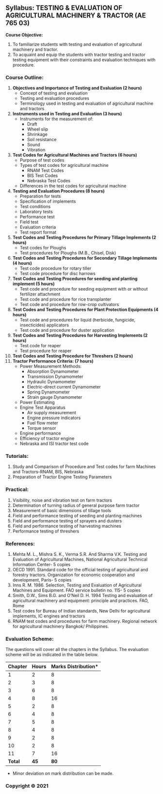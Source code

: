 ## Syllabus: TESTING & EVALUATION OF AGRICULTURAL MACHINERY & TRACTOR (AE 765 03)

**Course Objective:**

1. To familiarize students with testing and evaluation of agricultural machinery and tractor.
2. To acquaint and equip the students with tractor testing and tractor testing equipment with their constraints and evaluation techniques with procedure.

### Course Outline:

1. **Objectives and Importance of Testing and Evaluation (2 hours)**
    * Concept of testing and evaluation
    * Testing and evaluation procedures
    * Terminology used in testing and evaluation of agricultural machine and tractors
2. **Instruments used in Testing and Evaluation (3 hours)**
    * Instruments for the measurement of:
        * Draft
        * Wheel slip
        * Shrinkage
        * Soil resistance
        * Sound
        * Vibration
3. **Test Codes for Agricultural Machines and Tractors (6 hours)**
    * Purpose of test codes
    * Types of test codes for agricultural machine
        * RNAM Test Codes
        * BIS Test Codes
        * Nebraska Test Codes
    * Differences in the test codes for agricultural machine
4. **Testing and Evaluation Procedures (8 hours)**
    * Preparation for tests
    * Specification of implements
    * Test conditions
    * Laboratory tests
    * Performance test
    * Field test
    * Evaluation criteria
    * Test report format
5. **Test Codes and Testing Procedures for Primary Tillage Implements (2 hours)**
    * Test codes for Ploughs
    * Test procedures for Ploughs (M.B., Chisel, Disk)
6. **Test Codes and Testing Procedures for Secondary Tillage Implements (4 hours)**
    * Test code procedure for rotary tiller
    * Test code procedure for disc harrows
7. **Test Codes and Testing Procedures for seeding and planting implement (5 hours)**
    * Test code and procedure for seeding equipment with or without fertilizer attachment
    * Test code and procedure for rice transplanter
    * Test code and procedure for row-crop cultivators
8. **Test Codes and Testing Procedures for Plant Protection Equipments (4 hours)**
    * Test code and procedures for liquid (herbicide, fungicide, insecticides) applicators
    * Test code and procedure for duster application
9. **Test Codes and Testing Procedures for Harvesting Implements (2 hours)**
    * Test code for reaper
    * Test procedure for reaper
10. **Test Codes and Testing Procedure for Threshers (2 hours)**
11. **Tractor Performance Criteria: (7 hours)**
    * Power Measurement Methods:
        * Absorption Dynamometer
        * Transmission Dynamometer
        * Hydraulic Dynamometer
        * Electric-direct current Dynamometer
        * Spring Dynamometer
        * Strain gauge Dynamometer
    * Power Estimating
    * Engine Test Apparatus
        * Air supply measurement
        * Engine pressure indicators
        * Fuel flow meter
        * Torque sensor
    * Engine performance
    * Efficiency of tractor engine
    * Nebraska and ISI tractor test code

### Tutorials:

1. Study and Comparison of Procedure and Test codes for farm Machines and Tractors-RNAM, BIS, Nebraska
2. Preparation of Tractor Engine Testing Parameters

### Practical:

1. Visibility, noise and vibration test on farm tractors
2. Determination of turning radius of general purpose farm tractor
3. Measurement of basic dimensions of tillage tools
4. Field and performance testing of seeding and planting machines
5. Field and performance testing of sprayers and dusters
6. Field and performance testing of harvesting machines
7. Performance testing of threshers

### References:

1. Mehta M. L., Mishra S. K., Verma S.R. And Sharma V.K. Testing and Evaluation of Agricultural Machines, National Agricultural Technical Information Center- 5 copies
2. OECD 1991. Standard code for the official testing of agricultural and forestry tractors. Organization for economic cooperation and development, Paris- 5 copies
3. Inns R. M. 1986. Selection, Testing and Evaluation of Agricultural Machines and Equipment. FAO service bulletin no. 115- 5 copies
4. Smith, D.W., Sims B.G. and O&rsquo;Neil D. H. 1994 Testing and evaluation of agricultural machinery and equipment: principle and practices. FAO, Rome
5. Test codes for Bureau of Indian standards, New Delhi for agricultural implements, IC engines and tractors
6. RNAM test codes and procedures for farm machinery. Regional network for agricultural machinery Bangkok/ Philippines.

### Evaluation Scheme: 

The questions will cover all the chapters in the Syllabus. The evaluation scheme will be as indicated in the table below.

| Chapter | Hours | Marks Distribution* |
|---|---|---|
| 1 | 2 | 8 |
| 2 | 3 | 8 |
| 3 | 6 | 8 |
| 4 | 8 | 16 |
| 5 | 2 | 8 |
| 6 | 4 | 8 |
| 7 | 5 | 8 |
| 8 | 4 | 8 |
| 9 | 2 | 8 |
| 10 | 2 | 8 |
| 11 | 7 | 16 |
| **Total** | **45** | **80** |

* Minor deviation on mark distribution can be made.

### Copyright &copy; 2021 
